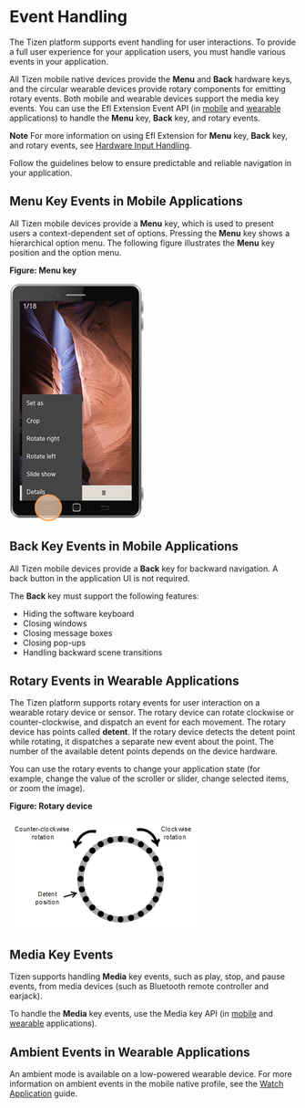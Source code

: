 
Event Handling
==============

The Tizen platform supports event handling for user interactions. To
provide a full user experience for your application users, you must
handle various events in your application.

All Tizen mobile native devices provide the **Menu** and **Back**
hardware keys, and the circular wearable devices provide rotary
components for emitting rotary events. Both mobile and wearable devices
support the media key events. You can use the Efl Extension Event API
(in
[mobile](../../../../org.tizen.native.mobile.apireference/group__EFL__EXTENSION__EVENTS__GROUP.html)
and
[wearable](../../../../org.tizen.native.wearable.apireference/group__CAPI__EFL__EXTENSION__EVENT__MODULE.html)
applications) to handle the **Menu** key, **Back** key, and rotary
events.

**Note** For more information on using Efl Extension for **Menu** key,
**Back** key, and rotary events, see [Hardware Input
Handling](../../../../org.tizen.guides/html/native/ui/efl/hw_input_n.htm).

Follow the guidelines below to ensure predictable and reliable
navigation in your application.


Menu Key Events in Mobile Applications <a id="menu"></a>
--------------------------------------

All Tizen mobile devices provide a **Menu** key, which is used to
present users a context-dependent set of options. Pressing the **Menu**
key shows a hierarchical option menu. The following figure illustrates
the **Menu** key position and the option menu.

**Figure: Menu key**

![Menu key](./media/menu_key.png)


Back Key Events in Mobile Applications <a id="back"></a>
--------------------------------------

All Tizen mobile devices provide a **Back** key for backward navigation.
A back button in the application UI is not required.

The **Back** key must support the following features:

-   Hiding the software keyboard
-   Closing windows
-   Closing message boxes
-   Closing pop-ups
-   Handling backward scene transitions



Rotary Events in Wearable Applications <a id="rotary"></a>
--------------------------------------

The Tizen platform supports rotary events for user interaction on a
wearable rotary device or sensor. The rotary device can rotate clockwise
or counter-clockwise, and dispatch an event for each movement. The
rotary device has points called **detent**. If the rotary device detects
the detent point while rotating, it dispatches a separate new event
about the point. The number of the available detent points depends on
the device hardware.

You can use the rotary events to change your application state (for
example, change the value of the scroller or slider, change selected
items, or zoom the image).

**Figure: Rotary device**

![Rotary device](./media/rotary_event.png)


Media Key Events <a id="media"></a>
----------------

Tizen supports handling **Media** key events, such as play, stop, and
pause events, from media devices (such as Bluetooth remote controller
and earjack).

To handle the **Media** key events, use the Media key API (in
[mobile](../../../../org.tizen.native.mobile.apireference/group__CAPI__SYSTEM__MEDIA__KEY__MODULE.html)
and
[wearable](../../../../org.tizen.native.wearable.apireference/group__CAPI__SYSTEM__MEDIA__KEY__MODULE.html)
applications).


Ambient Events in Wearable Applications <a id="ambient"></a>
---------------------------------------

An ambient mode is available on a low-powered wearable device. For more
information on ambient events in the mobile native profile, see the
[Watch
Application](../../../../org.tizen.guides/html/native/app_management/watch_app_n.htm)
guide.
